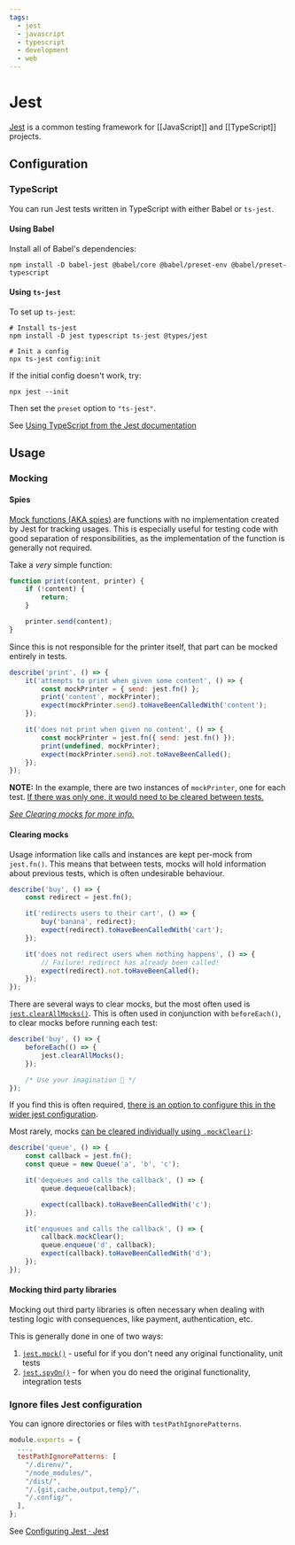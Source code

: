 ```yaml
---
tags:
  - jest
  - javascript
  - typescript
  - development
  - web
---
```


# Jest

[Jest](https://jestjs.io/) is a common testing framework for [[JavaScript]] and [[TypeScript]] projects.

## Configuration

### TypeScript

You can run Jest tests written in TypeScript with either Babel or `ts-jest`.

#### Using Babel

Install all of Babel's dependencies:
```shell
npm install -D babel-jest @babel/core @babel/preset-env @babel/preset-typescript
```

#### Using `ts-jest`

To set up `ts-jest`:
```shell
# Install ts-jest
npm install -D jest typescript ts-jest @types/jest

# Init a config
npx ts-jest config:init
```

If the initial config doesn't work, try:
```shell
npx jest --init
```

Then set the `preset` option to `"ts-jest"`.

See [Using TypeScript from the Jest documentation](https://jestjs.io/docs/getting-started#using-typescript)

## Usage

### Mocking

#### Spies

[Mock functions (AKA spies)](https://jestjs.io/docs/mock-function-api) are functions with no implementation created by Jest for tracking usages. This is especially useful for testing code with good separation of responsibilities, as the implementation of the function is generally not required.

Take a *very* simple function:
```js
function print(content, printer) {
	if (!content) {
		return;
	}

	printer.send(content);
}
```

Since this is not responsible for the printer itself, that part can be mocked entirely in tests.
```js
describe('print', () => {
	it('attempts to print when given some content', () => {
		const mockPrinter = { send: jest.fn() };
		print('content', mockPrinter);
		expect(mockPrinter.send).toHaveBeenCalledWith('content');
	});

	it('does not print when given no content', () => {
		const mockPrinter = jest.fn({ send: jest.fn() });
		print(undefined, mockPrinter);
		expect(mockPrinter.send).not.toHaveBeenCalled();
	});
});
```

**NOTE:**
In the example, there are two instances of `mockPrinter`, one for each test.
[If there was only one, it would need to be cleared between tests.](https://jestjs.io/docs/mock-function-api#mockfnmockclear)

*[See Clearing mocks for more info.](#Clearing%20mocks)*

#### Clearing mocks

Usage information like calls and instances are kept per-mock from `jest.fn()`.
This means that between tests, mocks will hold information about previous tests, which is often undesirable behaviour.

```js
describe('buy', () => {
	const redirect = jest.fn();

	it('redirects users to their cart', () => {
		buy('banana', redirect);
		expect(redirect).toHaveBeenCalledWith('cart');
	});

	it('does not redirect users when nothing happens', () => {
		// Failure! redirect has already been called!
		expect(redirect).not.toHaveBeenCalled();
	});
});
```

There are several ways to clear mocks, but the most often used is [`jest.clearAllMocks()`](https://jestjs.io/docs/jest-object#jestclearallmocks).
This is often used in conjunction with `beforeEach()`, to clear mocks before running each test:
```js
describe('buy', () => {
	beforeEach(() => {
		jest.clearAllMocks();
	});

	/* Use your imagination 🌈 */
});
```
If you find this is often required, [there is an option to configure this in the wider jest configuration](https://jestjs.io/docs/configuration#clearmocks-boolean).

Most rarely, mocks [can be cleared individually using `.mockClear()`](https://jestjs.io/docs/mock-function-api#mockfnmockclear):
```js
describe('queue', () => {
	const callback = jest.fn();
	const queue = new Queue('a', 'b', 'c');

	it('dequeues and calls the callback', () => {
		queue.dequeue(callback);

		expect(callback).toHaveBeenCalledWith('c');
	});

	it('enqueues and calls the callback', () => {
		callback.mockClear();
		queue.enqueue('d', callback);
		expect(callback).toHaveBeenCalledWith('d');
	});
});
```
#### Mocking third party libraries

Mocking out third party libraries is often necessary when dealing with testing logic with consequences, like payment, authentication, etc.

This is generally done in one of two ways:

1. [`jest.mock()`](https://jestjs.io/docs/jest-object#jestmockmodulename-factory-options) - useful for if you don't need any original functionality, unit tests
2. [`jest.spyOn()`](https://jestjs.io/docs/jest-object#jestspyonobject-methodname) - for when you do need the original functionality, integration tests

### Ignore files Jest configuration

You can ignore directories or files with `testPathIgnorePatterns`.

```js
module.exports = {
  ...,
  testPathIgnorePatterns: [
    "/.direnv/",
    "/node_modules/",
    "/dist/",
    "/.{git,cache,output,temp}/",
    "/.config/",
  ],
};
```

See [Configuring Jest · Jest](https://jestjs.io/docs/configuration#testpathignorepatterns-arraystring)

